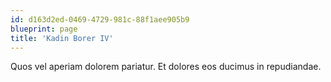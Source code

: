 ```yaml
---
id: d163d2ed-0469-4729-981c-88f1aee905b9
blueprint: page
title: 'Kadin Borer IV'
---
```

Quos vel aperiam dolorem pariatur. Et dolores eos ducimus in repudiandae.